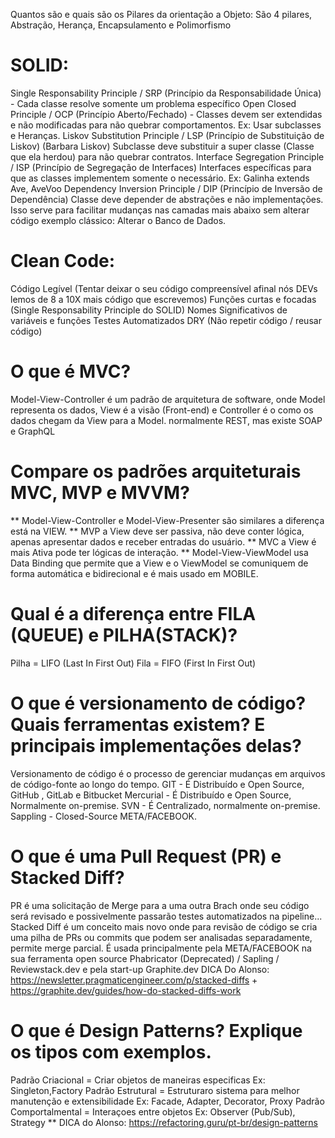 Quantos são e quais são os Pilares da orientação a Objeto:
São 4 pilares, Abstração, Herança, Encapsulamento e Polimorfismo

# SOLID:
Single Responsability Principle / SRP (Princípio da Responsabilidade Única) - Cada classe resolve somente um problema específico
Open Closed Principle / OCP (Princípio Aberto/Fechado) - Classes devem ser extendidas e não modificadas para não quebrar comportamentos. Ex: Usar subclasses e Heranças.
Liskov Substitution Principle / LSP (Princípio de Substituição de Liskov) (Barbara Liskov) Subclasse deve substituir a super classe (Classe que ela herdou) para não quebrar contratos.
Interface Segregation Principle / ISP (Princípio de Segregação de Interfaces) Interfaces específicas para que as classes implementem somente o necessário. Ex: Galinha extends Ave, AveVoo
Dependency Inversion Principle / DIP (Princípio de Inversão de Dependência) Classe deve depender de abstrações e não implementações. Isso serve para facilitar mudanças nas camadas mais abaixo sem  alterar código exemplo clássico: Alterar o Banco de Dados.

# Clean Code:
Código Legível (Tentar deixar o seu código compreensível afinal nós DEVs lemos de 8 a 10X mais código que escrevemos)
Funções curtas e focadas (Single Responsability Principle do SOLID) 
Nomes Significativos de variáveis e funções
Testes Automatizados
DRY (Não repetir código / reusar código)

# O que é MVC?
Model-View-Controller é um padrão de arquitetura de software, onde Model representa os dados, View é a visão (Front-end) e Controller é o como os dados chegam da View para a Model. normalmente REST, mas existe SOAP e GraphQL

# Compare os padrões arquiteturais MVC, MVP e MVVM?
** Model-View-Controller e Model-View-Presenter são similares a diferença está na VIEW.
** MVP a View deve ser passiva, não deve conter lógica, apenas apresentar dados e receber entradas do usuário.
** MVC a View é mais Ativa pode ter lógicas de interação.
** Model-View-ViewModel usa Data Binding que permite que a View e o ViewModel se comuniquem de forma automática e bidirecional e é mais usado em MOBILE.

# Qual é a diferença entre FILA (QUEUE) e PILHA(STACK)?
Pilha = LIFO (Last In First Out)
Fila = FIFO (First In First Out)

# O que é versionamento de código? Quais ferramentas existem? E principais implementações delas?
Versionamento de código é o processo de gerenciar mudanças em arquivos de código-fonte ao longo do tempo.
GIT - É Distribuído e Open Source, GitHub , GitLab e Bitbucket
Mercurial - É Distribuído e Open Source, Normalmente on-premise.
SVN - É Centralizado, normalmente on-premise.
Sappling - Closed-Source META/FACEBOOK.

# O que é uma Pull Request (PR) e Stacked Diff?
PR é uma solicitação de Merge para a uma outra Brach onde seu código será revisado e possivelmente passarão testes automatizados na pipeline...
Stacked Diff é um conceito mais novo onde para revisão de código se cria uma pilha de PRs ou commits que podem ser analisadas separadamente, permite merge parcial. É usada principalmente pela META/FACEBOOK na sua ferramenta open source Phabricator (Deprecated) / Sapling / Reviewstack.dev e pela start-up Graphite.dev 
DICA Do Alonso: https://newsletter.pragmaticengineer.com/p/stacked-diffs + https://graphite.dev/guides/how-do-stacked-diffs-work

# O que é Design Patterns? Explique os tipos com exemplos.
Padrão Criacional = Criar objetos de maneiras especificas Ex: Singleton,Factory
Padrão Estrutural = Estruturaro sistema para melhor manutenção e extensibilidade Ex: Facade, Adapter, Decorator, Proxy
Padrão Comportalmental = Interaçoes entre objetos Ex: Observer (Pub/Sub), Strategy
** DICA do Alonso: https://refactoring.guru/pt-br/design-patterns
